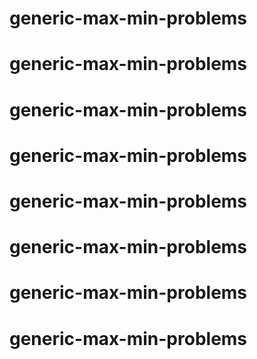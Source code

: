 # generic-max-min-problems
# generic-max-min-problems
# generic-max-min-problems
# generic-max-min-problems
# generic-max-min-problems
# generic-max-min-problems
# generic-max-min-problems
# generic-max-min-problems
